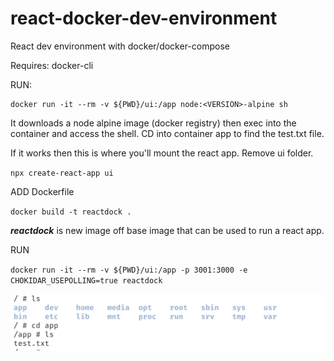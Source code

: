 # react-docker-dev-environment

React dev environment with docker/docker-compose


Requires: docker-cli

RUN:

```
docker run -it --rm -v ${PWD}/ui:/app node:<VERSION>-alpine sh
```


It downloads a node alpine image (docker registry) then exec into the container and access the shell.
CD into container app to find the test.txt file.

If it works then this is where you'll mount the react app.
Remove ui folder.

`
npx create-react-app ui
`

ADD Dockerfile

`
docker build -t reactdock .
`


___reactdock___ is new image off base image that can be used to run a react app.



RUN

`docker run -it --rm -v ${PWD}/ui:/app -p 3001:3000 -e CHOKIDAR_USEPOLLING=true reactdock
`




![](/assets/images/exec.png)





